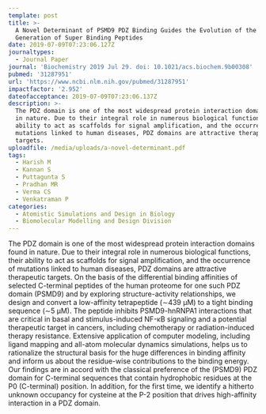 ```yaml
---
template: post
title: >-
  A Novel Determinant of PSMD9 PDZ Binding Guides the Evolution of the First
  Generation of Super Binding Peptides
date: 2019-07-09T07:23:06.127Z
journaltypes:
  - Journal Paper
journal: 'Biochemistry 2019 Jul 29. doi: 10.1021/acs.biochem.9b00308'
pubmed: '31287951'
url: 'https://www.ncbi.nlm.nih.gov/pubmed/31287951'
impactfactor: '2.952'
dateofacceptance: 2019-07-09T07:23:06.137Z
description: >-
  The PDZ domain is one of the most widespread protein interaction domains found
  in nature. Due to their integral role in numerous biological functions, their
  ability to act as scaffolds for signal amplification, and the occurrence of
  mutations linked to human diseases, PDZ domains are attractive therapeutic
  targets.
uploadfile: /media/uploads/a-novel-determinant.pdf
tags:
  - Harish M
  - Kannan S
  - Puttagunta S
  - Pradhan MR
  - Verma CS
  - Venkatraman P
categories:
  - Atomistic Simulations and Design in Biology
  - Biomolecular Modelling and Design Division
---
```

The PDZ domain is one of the most widespread protein interaction domains found in nature. Due to their integral role in numerous biological functions, their ability to act as scaffolds for signal amplification, and the occurrence of mutations linked to human diseases, PDZ domains are attractive therapeutic targets. On the basis of the differential binding affinities of selected C-terminal peptides of the human proteome for one such PDZ domain (PSMD9) and by exploring structure-activity relationships, we design and convert a low-affinity tetrapeptide (∼439 μM) to a tight binding sequence (∼5 μM). The peptide inhibits PSMD9-hnRNPA1 interactions that are critical in basal and stimulus-induced NF-κB signaling and a potential therapeutic target in cancers, including chemotherapy or radiation-induced therapy resistance. Extensive application of computer modeling, including ligand mapping and all-atom molecular dynamics simulations, helps us to rationalize the structural basis for the huge differences in binding affinity and inform us about the residue-wise contributions to the binding energy. Our findings are in accord with the classical preference of the (PSMD9) PDZ domain for C-terminal sequences that contain hydrophobic residues at the P0 (C-terminal) position. In addition, for the first time, we identify a hitherto unknown occupancy for cysteine at the P-2 position that drives high-affinity interaction in a PDZ domain.
